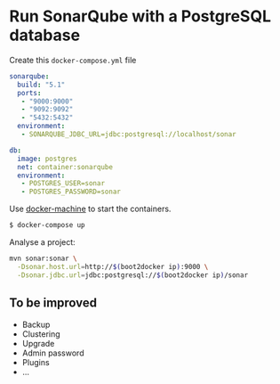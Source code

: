 # Run SonarQube with a PostgreSQL database

Create this `docker-compose.yml` file

```yaml
sonarqube:
  build: "5.1"
  ports:
   - "9000:9000"
   - "9092:9092"
   - "5432:5432"
  environment:
   - SONARQUBE_JDBC_URL=jdbc:postgresql://localhost/sonar

db:
  image: postgres
  net: container:sonarqube
  environment:
   - POSTGRES_USER=sonar
   - POSTGRES_PASSWORD=sonar
```

Use [docker-machine](https://github.com/docker/machine) to start the containers.

```bash
$ docker-compose up
```

Analyse a project:

```bash
mvn sonar:sonar \
  -Dsonar.host.url=http://$(boot2docker ip):9000 \
  -Dsonar.jdbc.url=jdbc:postgresql://$(boot2docker ip)/sonar
```

## To be improved

 + Backup
 + Clustering
 + Upgrade
 + Admin password
 + Plugins
 + ...
